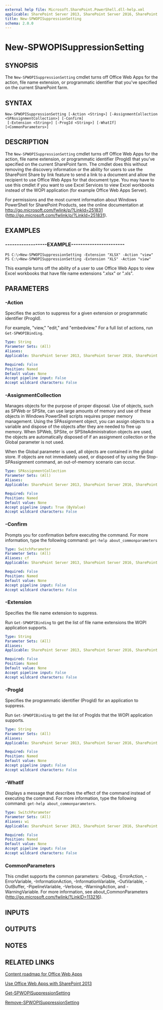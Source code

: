 ```yaml
---
external help file: Microsoft.SharePoint.PowerShell.dll-help.xml
applicable: SharePoint Server 2013, SharePoint Server 2016, SharePoint Server 2019
title: New-SPWOPISuppressionSetting
schema: 2.0.0
---
```


# New-SPWOPISuppressionSetting

## SYNOPSIS
The `New-SPWOPISuppressionSetting` cmdlet turns off Office Web Apps for the action, file name extension, or programmatic identifier that you've specified on the current SharePoint farm.


## SYNTAX

```
New-SPWOPISuppressionSetting [-Action <String>] [-AssignmentCollection <SPAssignmentCollection>] [-Confirm]
 [-Extension <String>] [-ProgId <String>] [-WhatIf] [<CommonParameters>]
```

## DESCRIPTION
The `New-SPWOPISuppressionSetting` cmdlet turns off Office Web Apps for the action, file name extension, or programmatic identifier (ProgId) that you've specified on the current SharePoint farm. 
The cmdlet does this without removing the discovery information or the ability for users to use the SharePoint Share by link feature to send a link to a document and allow the recipient to use Office Web Apps for that document type.
You may have to use this cmdlet if you want to use Excel Services to view Excel workbooks instead of the WOPI application (for example Office Web Apps Server).

For permissions and the most current information about Windows PowerShell for SharePoint Products, see the online documentation at http://go.microsoft.com/fwlink/p/?LinkId=251831 (http://go.microsoft.com/fwlink/p/?LinkId=251831).


## EXAMPLES

### ------------------EXAMPLE-----------------------
```
PS C:\>New-SPWOPISuppressionSetting -Extension "XLSX" -Action "view"
PS C:\>New-SPWOPISuppressionSetting -Extension "XLS" -Action "view"
```

This example turns off the ability of a user to use Office Web Apps to view Excel workbooks that have file name extensions ".xlsx" or ".xls".


## PARAMETERS

### -Action
Specifies the action to suppress for a given extension or programmatic identifier (ProgId).

For example, "view," "edit," and "embedview." For a full list of actions, run `Get-SPWOPIBinding`.

```yaml
Type: String
Parameter Sets: (All)
Aliases: 
Applicable: SharePoint Server 2013, SharePoint Server 2016, SharePoint Server 2019

Required: False
Position: Named
Default value: None
Accept pipeline input: False
Accept wildcard characters: False
```

### -AssignmentCollection
Manages objects for the purpose of proper disposal. Use of objects, such as SPWeb or SPSite, can use large amounts of memory and use of these objects in Windows PowerShell scripts requires proper memory management. Using the SPAssignment object, you can assign objects to a variable and dispose of the objects after they are needed to free up memory. When SPWeb, SPSite, or SPSiteAdministration objects are used, the objects are automatically disposed of if an assignment collection or the Global parameter is not used.

When the Global parameter is used, all objects are contained in the global store. If objects are not immediately used, or disposed of by using the Stop-SPAssignment command, an out-of-memory scenario can occur.

```yaml
Type: SPAssignmentCollection
Parameter Sets: (All)
Aliases: 
Applicable: SharePoint Server 2013, SharePoint Server 2016, SharePoint Server 2019

Required: False
Position: Named
Default value: None
Accept pipeline input: True (ByValue)
Accept wildcard characters: False
```

### -Confirm
Prompts you for confirmation before executing the command.
For more information, type the following command: `get-help about_commonparameters`

```yaml
Type: SwitchParameter
Parameter Sets: (All)
Aliases: cf
Applicable: SharePoint Server 2013, SharePoint Server 2016, SharePoint Server 2019

Required: False
Position: Named
Default value: None
Accept pipeline input: False
Accept wildcard characters: False
```

### -Extension
Specifies the file name extension to suppress.

Run `Get-SPWOPIBinding` to get the list of file name extensions the WOPI application supports.

```yaml
Type: String
Parameter Sets: (All)
Aliases: 
Applicable: SharePoint Server 2013, SharePoint Server 2016, SharePoint Server 2019

Required: False
Position: Named
Default value: None
Accept pipeline input: False
Accept wildcard characters: False
```

### -ProgId
Specifies the programmatic identifier (ProgId) for an application to suppress.

Run `Get-SPWOPIBinding` to get the list of ProgIds that the WOPI application supports.

```yaml
Type: String
Parameter Sets: (All)
Aliases: 
Applicable: SharePoint Server 2013, SharePoint Server 2016, SharePoint Server 2019

Required: False
Position: Named
Default value: None
Accept pipeline input: False
Accept wildcard characters: False
```

### -WhatIf
Displays a message that describes the effect of the command instead of executing the command.
For more information, type the following command: `get-help about_commonparameters`.

```yaml
Type: SwitchParameter
Parameter Sets: (All)
Aliases: wi
Applicable: SharePoint Server 2013, SharePoint Server 2016, SharePoint Server 2019

Required: False
Position: Named
Default value: None
Accept pipeline input: False
Accept wildcard characters: False
```

### CommonParameters
This cmdlet supports the common parameters: -Debug, -ErrorAction, -ErrorVariable, -InformationAction, -InformationVariable, -OutVariable, -OutBuffer, -PipelineVariable, -Verbose, -WarningAction, and -WarningVariable. For more information, see about_CommonParameters (http://go.microsoft.com/fwlink/?LinkID=113216).

## INPUTS

## OUTPUTS

## NOTES

## RELATED LINKS

[Content roadmap for Office Web Apps]()

[Use Office Web Apps with SharePoint 2013]()

[Get-SPWOPISuppressionSetting](Get-SPWOPISuppressionSetting.md)

[Remove-SPWOPISuppressionSetting](Remove-SPWOPISuppressionSetting.md)
